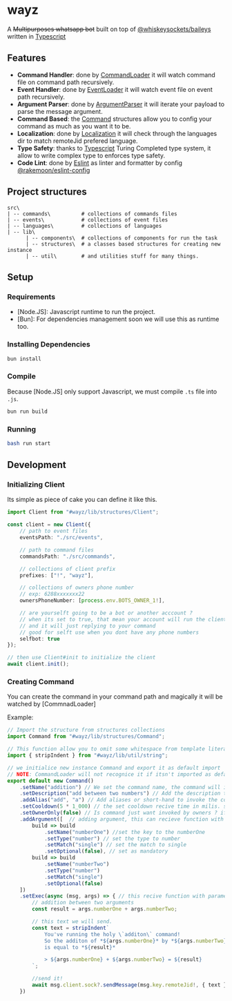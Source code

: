 # wayz

A ~~Multipurposes whatsapp bot~~ built on top of [@whiskeysockets/baileys]
written in [Typescript]

## Features

- **Command Handler**: done by [CommandLoader] it will watch command file on command path recursively.
- **Event Handler**: done by [EventLoader] it will watch event file on event path recursively.
- **Argument Parser**: done by [ArgumentParser] it will iterate your payload to parse the message argument.
- **Command Based**: the [Command] structures allow you to config your command as much as you want it to be.
- **Localization**: done by [Localization] it will check through the languages dir to match remoteJid prefered language.
- **Type Safety**: thanks to [Typescript] Turing Completed type system, it allow to write complex type to enforces type safety.
- **Code Lint**: done by [Eslint] as linter and formatter by config [@rakemoon/eslint-config]

## Project structures

```ls
src\
| -- commands\          # collections of commands files
| -- events\            # collections of event files
| -- languages\         # collections of languages
| -- lib\
      | -- components\  # collections of components for run the task
      | -- structures\  # a classes based structures for creating new instance
      | -- util\        # and utilities stuff for many things.
```

## Setup

### Requirements

- [Node.JS]: Javascript runtime to run the project.
- [Bun]: For dependencies management soon we will use this as runtime too.

### Installing Dependencies

```bash
bun install
```

### Compile

Because [Node.JS] only support Javascript, we must compile `.ts` file into `.js`.

```bash
bun run build
```

### Running

```bash
bash run start
```

## Development

### Initializing Client

Its simple as piece of cake you can define it like this.

```ts
import Client from "#wayz/lib/structures/Client";

const client = new Client({
    // path to event files
    eventsPath: "./src/events",

    // path to command files
    commandsPath: "./src/commands",

    // collections of client prefix
    prefixes: ["!", "wayz"],

    // collections of owners phone number
    // exp: 6288xxxxxxx22
    ownersPhoneNumber: [process.env.BOTS_OWNER_1!],

    // are yourselft going to be a bot or another acccount ?
    // when its set to true, that mean your account will run the client
    // and it will just replying to your command
    // good for selft use when you dont have any phone numbers
    selfbot: true
});

// then use Client#init to initialize the client
await client.init();
```

### Creating Command

You can create the command in your command path and magically it will be watched by [CommnadLoader]

Example:

```ts
// Import the structure from structures collections
import Command from "#wayz/lib/structures/Command";

// This function allow you to omit some whitespace from template literal string
import { stripIndent } from "#wayz/lib/util/string";

// we initialice new instance Command and export it as default import
// NOTE: CommandLoader will not recognice it if itsn't imported as default
export default new Command()
    .setName("addition") // We set the command name, the command will invoked by the name.
    .setDescription("add between two numbers") // Add the description to display in help command.
    .addAlias("add", "a") // Add aliases or short-hand to invoke the command.
    .setCooldown(5 * 1_000) // the set cooldown recive time in milis. so user can use this command if 5 seconds has passed.
    .setOwnerOnly(false) // Is command just want invoked by owners ? if yes set it to true
    .addArgument([  // adding argument, this can recieve function with parameter Argument.Builder or the Argument.Builder instance itself
        build => build
            .setName("numberOne") //set the key to the numberOne
            .setType("number") // set the type to number
            .setMatch("single") // set the match to single
            .setOptional(false), // set as mandatory
        build => build
            .setName("numberTwo")
            .setType("number")
            .setMatch("single")
            .setOptional(false)
    ])
    .setExec(async (msg, args) => { // this recive function with parameter Message and Argument we've defined earliear.
        // addition between two arguments
        const result = args.numberOne + args.numberTwo;

        // this text we will send.
        const text = stripIndent`
            You've running the holy \`additon\` command!
            So the additon of *${args.numberOne}* by *${args.numberTwo}*,
            is equal to *${result}*

            > ${args.numberOne} + ${args.numberTwo} = ${result}
        `;

        //send it!
        await msg.client.sock?.sendMessage(msg.key.remoteJid!, { text });
    })
```



[@whiskeysockets/baileys]:  https://github.com/WhiskeySockets/Baileys
[Typescript]:               https://www.typescriptlang.org/
[CommandLoader]:            src/lib/components/CommandLoader.ts
[EventLoader]:              src/lib/components/EventLoader.ts
[ArgumentParser]:           src/lib/components/ArgumentParser.ts
[Command]:                  src/lib/structures/Command.ts
[Localization]:             src/lib/components/Localization.ts
[Eslint]:                   https://eslint.org/
[@rakemoon/eslint-config]:  https://www.npmjs.com/package/@rakemoon/eslint-config
